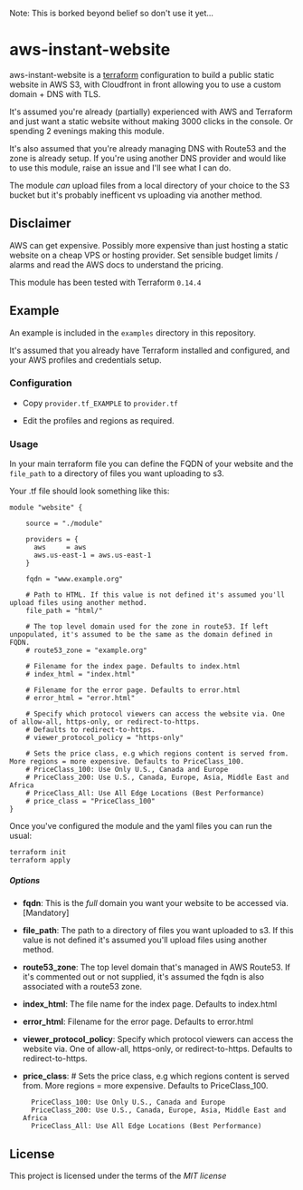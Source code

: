 Note: This is borked beyond belief so don't use it yet...

# aws-instant-website

aws-instant-website is a [terraform](https://www.terraform.io/) configuration to build a public static website in AWS S3, with Cloudfront in front allowing you to use a custom domain + DNS with TLS.

It's assumed you're already (partially) experienced with AWS and Terraform and just want a static website without making 3000 clicks in the console. Or spending 2 evenings making this module.

It's also assumed that you're already managing DNS with Route53 and the zone is already setup. If you're using another DNS provider and would like to use this module, raise an issue and I'll see what I can do.

The module _can_ upload files from a local directory of your choice to the S3 bucket but it's probably inefficent vs uploading via another method.  
                
## Disclaimer

AWS can get expensive. Possibly more expensive than just hosting a static website on a cheap VPS or hosting provider. Set sensible budget limits / alarms and read the AWS docs to understand the pricing.

This module has been tested with Terraform `0.14.4`

## Example

An example is included in the `examples` directory in this repository.

It's assumed that you already have Terraform installed and configured, and your AWS profiles and credentials setup.

### Configuration

- Copy `provider.tf_EXAMPLE` to `provider.tf`

- Edit the profiles and regions as required.

### Usage

In your main terraform file you can define the FQDN of your website and the `file_path` to a directory of files you want uploading to s3.

Your .tf file should look something like this: 
  
    module "website" {
    
        source = "./module"
    
        providers = {
          aws     = aws
          aws.us-east-1 = aws.us-east-1
        }
    
        fqdn = "www.example.org"
    
        # Path to HTML. If this value is not defined it's assumed you'll upload files using another method.
        file_path = "html/"
    
        # The top level domain used for the zone in route53. If left unpopulated, it's assumed to be the same as the domain defined in FQDN.
        # route53_zone = "example.org"
    
        # Filename for the index page. Defaults to index.html
        # index_html = "index.html"
    
        # Filename for the error page. Defaults to error.html
        # error_html = "error.html"
    
        # Specify which protocol viewers can access the website via. One of allow-all, https-only, or redirect-to-https. 
        # Defaults to redirect-to-https. 
        # viewer_protocol_policy = "https-only"
    
        # Sets the price class, e.g which regions content is served from. More regions = more expensive. Defaults to PriceClass_100.
        # PriceClass_100: Use Only U.S., Canada and Europe
        # PriceClass_200: Use U.S., Canada, Europe, Asia, Middle East and Africa
        # PriceClass_All: Use All Edge Locations (Best Performance)
        # price_class = "PriceClass_100"
    }
  
 Once you've configured the module and the yaml files you can run the usual:
```
terraform init
terraform apply
```

##### Options

-  **fqdn**: This is the _full_ domain you want your website to  be accessed via. [Mandatory]

-  **file_path**: The path to a directory of files you want uploaded to s3. If this value is not defined it's assumed you'll upload files using another method.

-  **route53_zone**: The top level domain that's managed in AWS Route53. If it's commented out or not supplied, it's assumed the fqdn is also associated with a route53 zone. 

- **index_html**: The file name for the index page. Defaults to index.html

- **error_html**: Filename for the error page. Defaults to error.html

- **viewer_protocol_policy**: Specify which protocol viewers can access the website via. One of allow-all, https-only, or redirect-to-https. Defaults to redirect-to-https.

- **price_class**:  # Sets the price class, e.g which regions content is served from. More regions = more expensive. Defaults to PriceClass_100.

	    PriceClass_100: Use Only U.S., Canada and Europe
	    PriceClass_200: Use U.S., Canada, Europe, Asia, Middle East and Africa
	    PriceClass_All: Use All Edge Locations (Best Performance)


## License

This project is licensed under the terms of the _MIT license_
